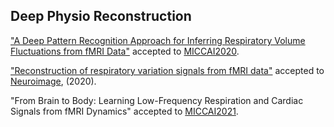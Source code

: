## Deep Physio Reconstruction

["A Deep Pattern Recognition Approach for Inferring
Respiratory Volume Fluctuations from fMRI Data"](https://link.springer.com/chapter/10.1007/978-3-030-59728-3_42) accepted to [MICCAI2020](https://www.miccai2020.org/en/).


["Reconstruction of respiratory variation signals from fMRI data"](https://doi.org/10.1016/j.neuroimage.2020.117459) accepted to [Neuroimage](https://www.journals.elsevier.com/neuroimage), (2020). 
  
"From Brain to Body: Learning Low-Frequency Respiration and Cardiac Signals from fMRI Dynamics" accepted to [MICCAI2021](https://www.miccai2021.org/en/). 
